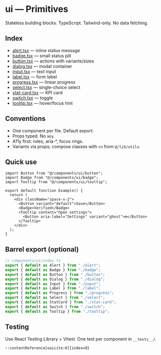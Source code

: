 # ui — Primitives

Stateless building blocks. TypeScript. Tailwind-only. No data fetching.

## Index
- [alert.tsx](./alert.tsx) — inline status message
- [badge.tsx](./badge.tsx) — small status pill
- [button.tsx](./button.tsx) — actions with variants/sizes
- [dialog.tsx](./dialog.tsx) — modal container
- [input.tsx](./input.tsx) — text input
- [label.tsx](./label.tsx) — form label
- [progress.tsx](./progress.tsx) — linear progress
- [select.tsx](./select.tsx) — single-choice select
- [stat-card.tsx](./stat-card.tsx) — KPI card
- [switch.tsx](./switch.tsx) — toggle
- [tooltip.tsx](./tooltip.tsx) — hover/focus hint

## Conventions
- One component per file. Default export.
- Props typed. No `any`.
- A11y first: roles, aria-*, focus rings.
- Variants via props; compose classes with `cn` from `@/lib/utils`.

## Quick use
```tsx
import Button from "@/components/ui/button";
import Badge from "@/components/ui/badge";
import Tooltip from "@/components/ui/tooltip";

export default function Example() {
  return (
    <div className="space-x-2">
      <Button variant="default">Save</Button>
      <Badge>Verified</Badge>
      <Tooltip content="Open settings">
        <Button aria-label="Settings" variant="ghost">⚙️</Button>
      </Tooltip>
    </div>
  );
}
````

## Barrel export (optional)

```ts
// components/ui/index.ts
export { default as Alert } from "./alert";
export { default as Badge } from "./badge";
export { default as Button } from "./button";
export { default as Dialog } from "./dialog";
export { default as Input } from "./input";
export { default as Label } from "./label";
export { default as Progress } from "./progress";
export { default as Select } from "./select";
export { default as StatCard } from "./stat-card";
export { default as Switch } from "./switch";
export { default as Tooltip } from "./tooltip";
```

## Testing

Use React Testing Library + Vitest. One test per component in `__tests__/`.

```
::contentReference[oaicite:0]{index=0}
```


